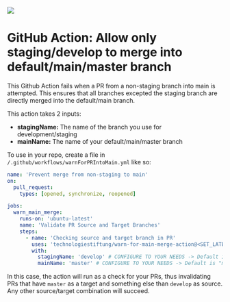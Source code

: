 ![](https://img.shields.io/badge/Build%20with%20%E2%9D%A4%EF%B8%8F-at%20Technologiesitftung%20Berlin-blue)

# GitHub Action: Allow only staging/develop to merge into default/main/master branch
This Github Action fails when a PR from a non-staging branch into main is attempted.
This ensures that all branches excepted the staging branch are directly merged into the default/main branch.

This action takes 2 inputs:
- **stagingName:** The name of the branch you use for development/staging
- **mainName:** The name of your default/main/master branch

To use in your repo, create a file in `/.github/workflows/warnForPRIntoMain.yml` like so:

```yml
name: 'Prevent merge from non-staging to main'
on:
  pull_request:
    types: [opened, synchronize, reopened]

jobs:
  warn_main_merge:
    runs-on: 'ubuntu-latest'
    name: 'Validate PR Source and Target Branches'
    steps:
      - name: 'Checking source and target branch in PR'
        uses: 'technologiestiftung/warn-for-main-merge-action@<SET_LATEST_VERSION_HERE>'
        with:
          stagingName: 'develop' # CONFIGURE TO YOUR NEEDS -> Default is "staging"
          mainName: 'master' # CONFIGURE TO YOUR NEEDS -> Default is "main"

```

In this case, the action will run as a check for your PRs, thus invalidating PRs that have `master` as a target and something else than `develop` as source. Any other source/target combination will succeed.
